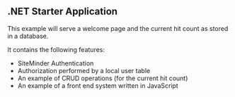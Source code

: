 .NET Starter Application
-----------------

This example will serve a welcome page and the current hit count as stored in a database.

It contains the following features:

- SiteMinder Authentication
- Authorization performed by a local user table
- An example of CRUD operations (for the current hit count)
- An example of a front end system written in JavaScript

